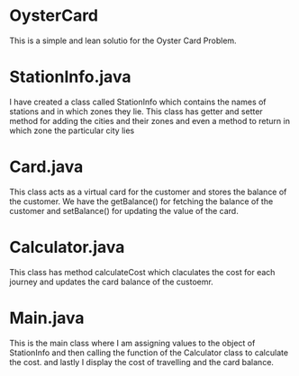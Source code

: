 # OysterCard

This is a simple and lean solutio for the Oyster Card Problem.

# StationInfo.java
I have created a class called StationInfo which contains the names of stations and in which zones they lie.
This class has getter and setter method for adding the cities and their zones and even a method to return in which zone the particular city lies

# Card.java
This class acts as a virtual card for the customer and stores the balance of the customer.
We have the getBalance() for fetching the balance of the customer and setBalance() for updating the value of the card.

# Calculator.java
This class has method calculateCost which claculates the cost for each journey and updates the card balance of the custoemr.

# Main.java
This is the main class where I am assigning values to the object of StationInfo and then calling the function of the Calculator class to calculate the cost.
and lastly I display the cost of travelling and the card balance.
